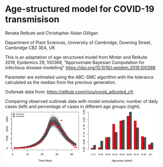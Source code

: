 # Age-structured model for COVID-19 transmisison
Renata Retkute and Christopher Aidan Gilligan

Department of Plant Sciences, University of Cambridge, Downing Street, Cambridge
CB2 3EA, UK

This is an adaptation of age-structured model from Minter and Retkute 2019, Epidemics 29, 100368, "Approximate Bayesian Computation for infectious disease modelling" https://doi.org/10.1016/j.epidem.2019.100368

Parameter are estimated using the ABC-SMC algorithm with the tolerance calculated as the median from the previous generation.

Outbreak data from: https://github.com/jriou/covid_adjusted_cfr

Comparing observed outbreak data with model simulations: number of daily cases (left) and percentage of cases in different age groups (right).
![](ABC_COVID19_results.png)


